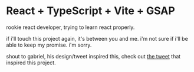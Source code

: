 # React + TypeScript + Vite + GSAP
rookie react developer, trying to learn react properly.

if i'll touch this project again, it's between you and me. i'm not sure if i'll be able to keep my promise. i'm sorry.


shout to gabriel, his design/tweet inspired this, check out [the tweet](https://x.com/gbrl0x/status/1823661825545699519) that inspired this project.